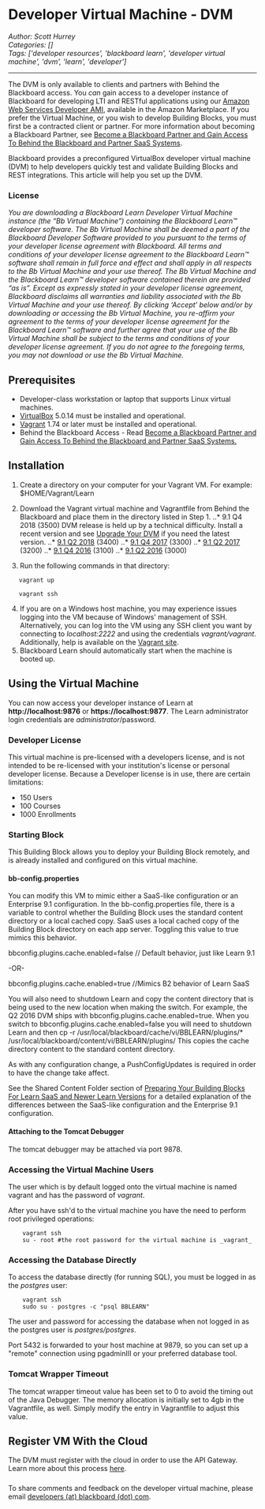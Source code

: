 # Developer Virtual Machine - DVM
*Author: Scott Hurrey*  
*Categories: []*  
*Tags: ['developer resources', 'blackboard learn', 'developer virtual machine', 'dvm', 'learn', 'developer']*  
<hr />

The DVM is only available to clients and partners with Behind the
Blackboard access. You _*can*_ gain access to a developer instance of
Blackboard for developing LTI and RESTful applications using our [Amazon Web
Services Developer AMI](Using%20the%20Blackboard%20Learn%20AMI%20for%20REST%20and%20LTI%20Development.md), available in the
Amazon Marketplace. If you prefer the Virtual Machine, or you wish to develop
Building Blocks, you must first be a contracted client or partner. For more
information about becoming a Blackboard Partner, see [Become a Blackboard
Partner and Gain Access To Behind the Blackboard and Partner SaaS
Systems](/Blackboard%20Learn%20Developers/BECOME%20AN%20OFFICIAL%20BLACKBOARD%20PARTNER!.md).

Blackboard provides a preconfigured VirtualBox developer virtual machine (DVM)
to help developers quickly test and validate Building Blocks and REST
integrations. This article will help you set up the DVM.

### License

_You are downloading a Blackboard Learn Developer Virtual Machine instance
(the “Bb Virtual Machine”) containing the Blackboard Learn™ developer
software. The Bb Virtual Machine shall be deemed a part of the Blackboard
Developer Software provided to you pursuant to the terms of your developer
license agreement with Blackboard. All terms and conditions of your developer
license agreement to the Blackboard Learn™ software shall remain in full force
and effect and shall apply in all respects to the Bb Virtual Machine and your
use thereof. The Bb Virtual Machine and the Blackboard Learn™ developer
software contained therein are provided “as is”. Except as expressly stated in
your developer license agreement, Blackboard disclaims all warranties and
liability associated with the Bb Virtual Machine and your use thereof. By
clicking ‘Accept’ below and/or by downloading or accessing the Bb Virtual
Machine, you re-affirm your agreement to the terms of your developer license
agreement for the Blackboard Learn™ software and further agree that your use
of the Bb Virtual Machine shall be subject to the terms and conditions of your
developer license agreement. If you do not agree to the foregoing terms, you
may not download or use the Bb Virtual Machine._

## Prerequisites

* Developer-class workstation or laptop that supports Linux virtual machines.
* [VirtualBox](https://www.virtualbox.org/wiki/Downloads) 5.0.14 must be installed and operational.
* [Vagrant](https://www.vagrantup.com/downloads.html) 1.74 or later must be installed and operational.
* Behind the Blackboard Access - Read [Become a Blackboard Partner and Gain Access To Behind the Blackboard and Partner SaaS Systems.](/Blackboard%20Learn%20Developers/BECOME%20AN%20OFFICIAL%20BLACKBOARD%20PARTNER!.md)

## Installation

1. Create a directory on your computer for your Vagrant VM. For example: $HOME/Vagrant/Learn

2. Download the Vagrant virtual machine and Vagrantfile from Behind the Blackboard and place them in the directory listed in Step 1.
..* 9.1 Q4 2018 (3500) DVM release is held up by a technical difficulty. Install a recent version and see [Upgrade Your DVM](https://community.blackboard.com/blogs/61) if you need the latest version.
..* [9.1 Q2 2018](https://behind.blackboard.com/downloads/details.aspx%3Fd%3D1787) (3400)
..* [9.1 Q4 2017](https://behind.blackboard.com/downloads/details.aspx%3Fd%3D1784) (3300)
..* [9.1 Q2 2017](https://behind.blackboard.com/downloads/details.aspx%3Fd%3D1779) (3200)
..* [9.1 Q4 2016](https://behind.blackboard.com/downloads/details.aspx%3Fd%3D1770) (3100)
..* [9.1 Q2 2016](https://behind.blackboard.com/downloads/details.aspx%3Fd%3D1746) (3000)
  
3. Run the following commands in that directory:  
```
   vagrant up

   vagrant ssh
```

4. If you are on a Windows host machine, you may experience issues logging into the VM because of Windows' management of SSH. Alternatively, you can log into the VM using any SSH client you want by connecting to _localhost:2222_ and using the credentials _vagrant/vagrant_. Additionally, help is available on the [Vagrant site](https://www.vagrantup.com/downloads.html).
5. Blackboard Learn should automatically start when the machine is booted up.

## Using the Virtual Machine

You can now access your developer instance of Learn at **http://localhost:9876** or **https://localhost:9877**. The Learn administrator login credentials are _administrator_/password.

### Developer License

This virtual machine is pre-licensed with a developers license, and is not
intended to be re-licensed with your institution's license or personal
developer license. Because a Developer license is in use, there are certain
limitations:

  * 150 Users
  * 100 Courses
  * 1000 Enrollments

### Starting Block

This Building Block allows you to deploy your Building Block remotely, and is
already installed and configured on this virtual machine.

#### bb-config.properties

You can modify this VM to mimic either a SaaS-like configuration or an
Enterprise 9.1 configuration. In the bb-config.properties file, there is a
variable to control whether the Building Block uses the standard content
directory or a local cached copy. SaaS uses a local cached copy of the
Building Block directory on each app server. Toggling this value to true
mimics this behavior.

bbconfig.plugins.cache.enabled=false // Default behavior, just like Learn 9.1

-OR-

bbconfig.plugins.cache.enabled=true //Mimics B2 behavior of Learn SaaS

You will also need to shutdown Learn and copy the content directory that is
being used to the new location when making the switch. For example, the Q2
2016 DVM ships with bbconfig.plugins.cache.enabled=true. When you switch to
bbconfig.plugins.cache.enabled=false you will need to shutdown Learn and then
cp -r /usr/local/blackboard/cache/vi/BBLEARN/plugins/*
/usr/local/blackboard/content/vi/BBLEARN/plugins/ This copies the cache
directory content to the standard content directory.

As with any configuration change, a PushConfigUpdates is required in order to
have the change take affect.

See the Shared Content Folder section of [Preparing Your Building Blocks For
Learn SaaS and Newer Learn
Versions](/Blackboard%20Learn%20Developers/Preparing%20Your%20Building%20Blocks%20For%20Learn%20SaaS%20and%20Newer%20Learn%20Versions.md) for a detailed
explanation of the differences between the SaaS-like configuration and the
Enterprise 9.1 configuration.

#### Attaching to the Tomcat Debugger

The tomcat debugger may be attached via port 9878.

### Accessing the Virtual Machine Users

The user which is by default logged onto the virtual machine is named vagrant
and has the password of _vagrant_.

After you have ssh'd to the virtual machine you have the need to perform root
privileged operations:
```
    vagrant ssh  
    su - root #the root password for the virtual machine is _vagrant_
```

### Accessing the Database Directly

To access the database directly (for running SQL), you must be logged in as
the _postgres_ user:
```
    vagrant ssh  
    sudo su - postgres -c "psql BBLEARN"
```

The user and password for accessing the database when not logged in as the
postgres user is _postgres/postgres_.

Port 5432 is forwarded to your host machine at 9879, so you can set up a
"remote" connection using pgadminIII or your preferred database tool.

### Tomcat Wrapper Timeout

The tomcat wrapper timeout value has been set to 0 to avoid the timing out of
the Java Debugger. The memory allocation is initially set to 4gb in the
Vagrantfile, as well. Simply modify the entry in Vagrantfile to adjust this
value.

## Register VM With the Cloud

The DVM must register with the cloud in order to use the API Gateway. Learn
more about this process
[here](/REST/Register%20Developer%20Instances%20to%20the%20Cloud.md).

###

To share comments and feedback on the developer virtual machine, please email
[developers (at) blackboard (dot) com](mailto:developers@blackboard.com).


